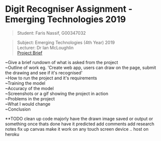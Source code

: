 # Digit Recogniser Assignment - Emerging Technologies 2019

> Student: Faris Nassif, G00347032

> Subject: Emerging Technologies (4th Year) 2019<br>
> Lecturer: Dr Ian McLoughlin<br>
> [Project Brief](https://github.com/ianmcloughlin/project-2019-emtech)

~Give a brief rundown of what is asked from the project<br>
~Outline of work eg. 'Create web app, users can draw on the page, submit the drawing and see if it's recognised'<br>
~How to run the project and it's requirements<br>
~Training the model<br>
~Accuracy of the model<br>
~Screenshots or a gif showing the project in action<br>
~Problems in the project<br>
~What I would change<br>
~Conclusion<br>

**TODO
clean up code majorly
have the drawn image saved or output or something
once thats done have it predicted
add comments 
add research notes
fix up canvas
make it work on any touch screen device
..
host on heroku